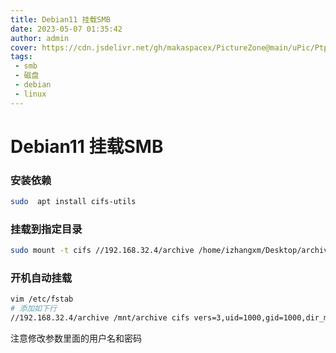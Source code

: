 ```yaml
---
title: Debian11 挂载SMB
date: 2023-05-07 01:35:42
author: admin
cover: https://cdn.jsdelivr.net/gh/makaspacex/PictureZone@main/uPic/Ptp58L.png
tags:
 - smb
 - 磁盘
 - debian
 - linux
---
```

# Debian11 挂载SMB

### 安装依赖

```bash
sudo  apt install cifs-utils
```

### 挂载到指定目录

```bash
sudo mount -t cifs //192.168.32.4/archive /home/izhangxm/Desktop/archive -o vers=2.0,uid=1000,gid=1000,dir_mode=0755,file_mode=0755,mfsymlinks,cache=strict,rsize=1048576,wsize=1048576,username=xxxx,password=xxxx
```

### 开机自动挂载

```bash
vim /etc/fstab
# 添加如下行
//192.168.32.4/archive /mnt/archive cifs vers=3,uid=1000,gid=1000,dir_mode=0755,file_mode=0755,mfsymlinks,cache=strict,rsize=1048576,wsize=1048576,username=xxxx,password=xxxx 0 0
```

注意修改参数里面的用户名和密码
